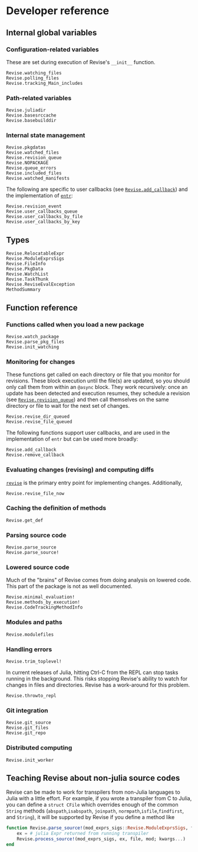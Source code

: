# Developer reference

## Internal global variables

### Configuration-related variables

These are set during execution of Revise's `__init__` function.

```@docs
Revise.watching_files
Revise.polling_files
Revise.tracking_Main_includes
```

### Path-related variables

```@docs
Revise.juliadir
Revise.basesrccache
Revise.basebuilddir
```

### Internal state management

```@docs
Revise.pkgdatas
Revise.watched_files
Revise.revision_queue
Revise.NOPACKAGE
Revise.queue_errors
Revise.included_files
Revise.watched_manifests
```

The following are specific to user callbacks (see [`Revise.add_callback`](@ref)) and
the implementation of [`entr`](@ref):

```@docs
Revise.revision_event
Revise.user_callbacks_queue
Revise.user_callbacks_by_file
Revise.user_callbacks_by_key
```

## Types

```@docs
Revise.RelocatableExpr
Revise.ModuleExprsSigs
Revise.FileInfo
Revise.PkgData
Revise.WatchList
Revise.TaskThunk
Revise.ReviseEvalException
MethodSummary
```

## Function reference

### Functions called when you load a new package

```@docs
Revise.watch_package
Revise.parse_pkg_files
Revise.init_watching
```

### Monitoring for changes

These functions get called on each directory or file that you monitor for revisions.
These block execution until the file(s) are updated, so you should only call them from
within an `@async` block.
They work recursively: once an update has been detected and execution resumes,
they schedule a revision (see [`Revise.revision_queue`](@ref)) and
then call themselves on the same directory or file to wait for the next set of changes.

```@docs
Revise.revise_dir_queued
Revise.revise_file_queued
```

The following functions support user callbacks, and are used in the implementation of `entr`
but can be used more broadly:

```@docs
Revise.add_callback
Revise.remove_callback
```

### Evaluating changes (revising) and computing diffs

[`revise`](@ref) is the primary entry point for implementing changes. Additionally,

```@docs
Revise.revise_file_now
```

### Caching the definition of methods

```@docs
Revise.get_def
```

### Parsing source code

```@docs
Revise.parse_source
Revise.parse_source!
```

### Lowered source code

Much of the "brains" of Revise comes from doing analysis on lowered code.
This part of the package is not as well documented.

```@docs
Revise.minimal_evaluation!
Revise.methods_by_execution!
Revise.CodeTrackingMethodInfo
```

### Modules and paths

```@docs
Revise.modulefiles
```

### Handling errors

```@docs
Revise.trim_toplevel!
```

In current releases of Julia, hitting Ctrl-C from the REPL can stop tasks running in the background.
This risks stopping Revise's ability to watch for changes in files and directories.
Revise has a work-around for this problem.

```@docs
Revise.throwto_repl
```

### Git integration

```@docs
Revise.git_source
Revise.git_files
Revise.git_repo
```

### Distributed computing

```@docs
Revise.init_worker
```

## Teaching Revise about non-julia source codes
Revise can be made to work for transpilers from non-Julia languages to Julia with a little effort.
For example, if you wrote a transpiler from C to Julia, you can define a `struct CFile`
which overrides enough of the common `String` methods (`abspath`,`isabspath`, `joinpath`, `normpath`,`isfile`,`findfirst`, and `String`),
it will be supported by Revise if you define a method like
```julia
function Revise.parse_source!(mod_exprs_sigs::Revise.ModuleExprsSigs, file::CFile, mod::Module; kwargs...)
    ex = # julia Expr returned from running transpiler
    Revise.process_source!(mod_exprs_sigs, ex, file, mod; kwargs...)
end
```
